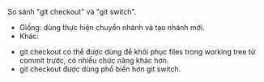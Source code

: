 So sánh  "git checkout" và "git switch".
- Giống: dùng thực hiện chuyển nhánh và tạo nhánh mới.
- Khác:
+ git checkout có thể được dùng để khôi phục files trong working tree từ commit trước, có nhiều chức năng khác hơn.
+ git checkout được dùng phổ biến hơn git switch.